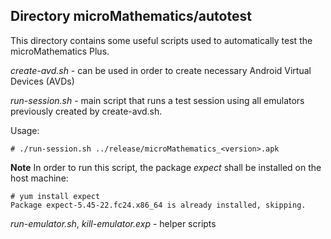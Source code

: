 ## Directory microMathematics/autotest

This directory contains some useful scripts used to automatically test the microMathematics Plus.

*create-avd.sh* - can be used in order to create necessary Android Virtual Devices (AVDs) 

*run-session.sh* - main script that runs a test session using all emulators previously created by create-avd.sh.

Usage:
```
# ./run-session.sh ../release/microMathematics_<version>.apk
```

**Note**
In order to run this script, the package *expect* shall be installed on the host machine:

```
# yum install expect
Package expect-5.45-22.fc24.x86_64 is already installed, skipping.
```

*run-emulator.sh*, *kill-emulator.exp* - helper scripts
